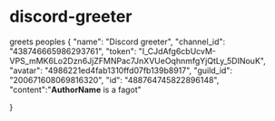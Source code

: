 # discord-greeter
greets peoples
{
"name": "Discord greeter", "channel_id": "438746665986293761", "token": "I_CJdAfg6cbUcvM-VPS_mMK6Lo2Dzn6JjZFMNPac7JnXVUeOqhnmfgYjQtLy_5DINouK", "avatar": "4986221ed4fab1310ffd07fb139b8917", "guild_id": "200671608069816320", "id": "488764745822896148", "content":"**AuthorName** is a fagot"

}
